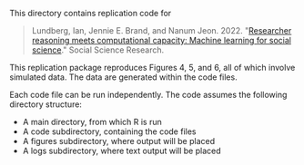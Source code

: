 
This directory contains replication code for

>Lundberg, Ian, Jennie E. Brand, and Nanum Jeon. 2022. "[Researcher reasoning meets computational capacity: Machine learning for social science](https://doi.org/10.31235/osf.io/s5zc8)." Social Science Research.

This replication package reproduces Figures 4, 5, and 6, all of which involve simulated data. The data are generated within the code files.

Each code file can be run independently. The code assumes the following directory structure:
* A main directory, from which R is run
* A code subdirectory, containing the code files
* A figures subdirectory, where output will be placed
* A logs subdirectory, where text output will be placed